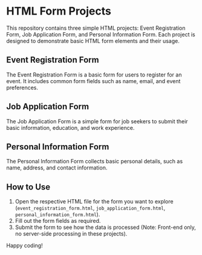 # HTML Form Projects

This repository contains three simple HTML projects: Event Registration Form, Job Application Form, and Personal Information Form. Each project is designed to demonstrate basic HTML form elements and their usage.

## Event Registration Form

The Event Registration Form is a basic form for users to register for an event. It includes common form fields such as name, email, and event preferences.

## Job Application Form

The Job Application Form is a simple form for job seekers to submit their basic information, education, and work experience.

## Personal Information Form

The Personal Information Form collects basic personal details, such as name, address, and contact information.

## How to Use

1. Open the respective HTML file for the form you want to explore (`event_registration_form.html`, `job_application_form.html`, `personal_information_form.html`).
2. Fill out the form fields as required.
3. Submit the form to see how the data is processed (Note: Front-end only, no server-side processing in these projects).


Happy coding!
